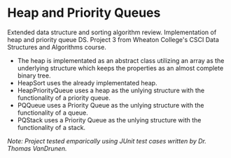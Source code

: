 # Heap and Priority Queues
Extended data structure and sorting algorithm review. Implementation of heap and priority queue DS.
Project 3 from Wheaton College's CSCI Data Structures and Algorithms course.

- The heap is implementated as an abstract class utilizing an array as the underlying structure which keeps the properties as an almost complete binary tree.
- HeapSort uses the already implementated heap.
- HeapPriorityQueue uses a heap as the unlying structure with the functionality of a priority queue.
- PQQueue uses a Priority Queue as the unlying structure with the functionality of a queue.
- PQStack uses a Priority Queue as the unlying structure with the functionality of a stack.


*Note: Project tested emparically using JUnit test cases written by Dr. Thomas VanDrunen.*
